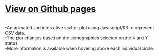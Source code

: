 # <a href="https://jennylynnramz.github.io/D3-challenge/D3_data_journalism/StarterCode/">View on Github pages</a>
<br>
-An animated and interactive scatter plot using Javascript/D3 to represent CSV data. <br>
-The plot changes based on the demographics selected on the X and Y status. <br>
-More information is available when hovering above each individual circle.  <br>

